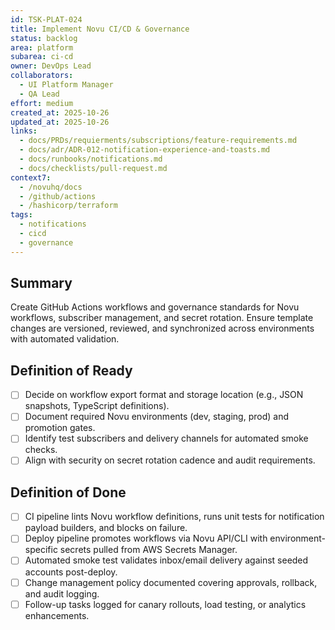 ```yaml
---
id: TSK-PLAT-024
title: Implement Novu CI/CD & Governance
status: backlog
area: platform
subarea: ci-cd
owner: DevOps Lead
collaborators:
  - UI Platform Manager
  - QA Lead
effort: medium
created_at: 2025-10-26
updated_at: 2025-10-26
links:
  - docs/PRDs/requierments/subscriptions/feature-requirements.md
  - docs/adr/ADR-012-notification-experience-and-toasts.md
  - docs/runbooks/notifications.md
  - docs/checklists/pull-request.md
context7:
  - /novuhq/docs
  - /github/actions
  - /hashicorp/terraform
tags:
  - notifications
  - cicd
  - governance
---
```


## Summary
Create GitHub Actions workflows and governance standards for Novu workflows, subscriber management, and secret rotation. Ensure template changes are versioned, reviewed, and synchronized across environments with automated validation.

## Definition of Ready
- [ ] Decide on workflow export format and storage location (e.g., JSON snapshots, TypeScript definitions).
- [ ] Document required Novu environments (dev, staging, prod) and promotion gates.
- [ ] Identify test subscribers and delivery channels for automated smoke checks.
- [ ] Align with security on secret rotation cadence and audit requirements.

## Definition of Done
- [ ] CI pipeline lints Novu workflow definitions, runs unit tests for notification payload builders, and blocks on failure.
- [ ] Deploy pipeline promotes workflows via Novu API/CLI with environment-specific secrets pulled from AWS Secrets Manager.
- [ ] Automated smoke test validates inbox/email delivery against seeded accounts post-deploy.
- [ ] Change management policy documented covering approvals, rollback, and audit logging.
- [ ] Follow-up tasks logged for canary rollouts, load testing, or analytics enhancements.
